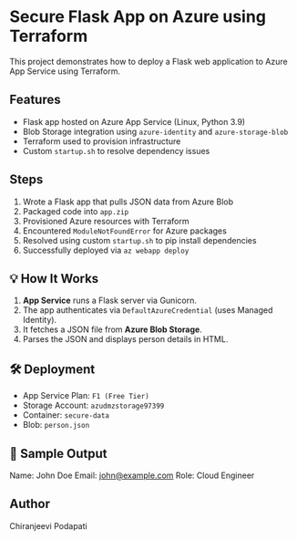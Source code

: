 # Secure Flask App on Azure using Terraform

This project demonstrates how to deploy a Flask web application to Azure App Service using Terraform.

## Features
- Flask app hosted on Azure App Service (Linux, Python 3.9)
- Blob Storage integration using `azure-identity` and `azure-storage-blob`
- Terraform used to provision infrastructure
- Custom `startup.sh` to resolve dependency issues

## Steps
1. Wrote a Flask app that pulls JSON data from Azure Blob
2. Packaged code into `app.zip`
3. Provisioned Azure resources with Terraform
4. Encountered `ModuleNotFoundError` for Azure packages
5. Resolved using custom `startup.sh` to pip install dependencies
6. Successfully deployed via `az webapp deploy`
## 💡 How It Works

1. **App Service** runs a Flask server via Gunicorn.
2. The app authenticates via `DefaultAzureCredential` (uses Managed Identity).
3. It fetches a JSON file from **Azure Blob Storage**.
4. Parses the JSON and displays person details in HTML.

## 🛠️ Deployment

- App Service Plan: `F1 (Free Tier)`
- Storage Account: `azudmzstorage97399`
- Container: `secure-data`
- Blob: `person.json`

## 🧪 Sample Output
Name: John Doe
Email: john@example.com
Role: Cloud Engineer

## Author
Chiranjeevi Podapati

